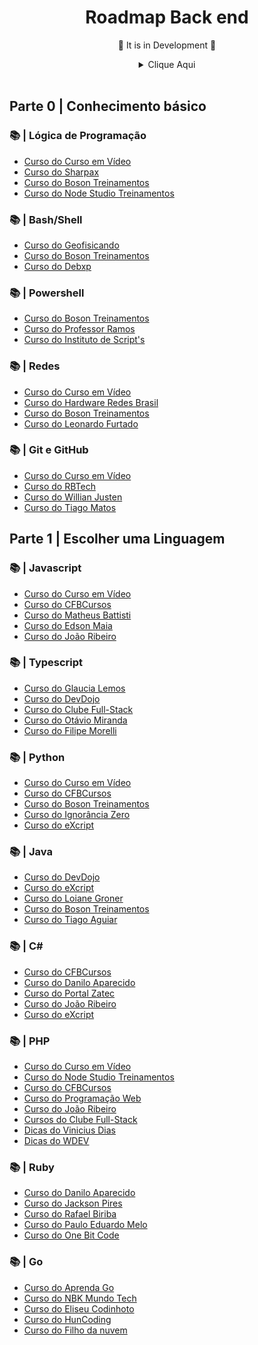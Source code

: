 # <div align="center"> Roadmap Back end </div>

<div align="center">
<p>🚧 It is in Development 🚧</p>
<details>
<summary>Clique Aqui</summary>
</br>

![image 1](/.github/backend.jpg)
</details>
</div>
</br>

## Parte 0 | Conhecimento básico

### 📚 | Lógica de Programação

- [Curso do Curso em Vídeo](https://www.youtube.com/watch?v=8mei6uVttho&list=PLHz_AreHm4dmSj0MHol_aoNYCSGFqvfXV)
- [Curso do Sharpax](https://www.youtube.com/watch?v=JaTf3dhx464&list=PLfdDa19nz5SpJMLiGkRSctLH7QBr44goY)
- [Curso do Boson Treinamentos](https://www.youtube.com/watch?v=41ubXTEPFO0&list=PLucm8g_ezqNpYL-z-lutCuBplhx9aqkdd)
- [Curso do Node Studio Treinamentos](https://www.youtube.com/watch?v=4ZAOWlZRbZk&list=PLwXQLZ3FdTVG_mqZcOXhfFf3Po6whFv8o)

### 📚 | Bash/Shell

- [Curso do Geofisicando](https://www.youtube.com/watch?v=HRRfgufskaw&list=PLLCFxfe9wkl-k0w-c_1i4sdZPUYt0Yc2P)
- [Curso do Boson Treinamentos](https://www.youtube.com/watch?v=EOLPUc6oo-w&list=PLucm8g_ezqNrYgjXC8_CgbvHbvI7dDfhs)
- [Curso do Debxp](https://www.youtube.com/watch?v=yHDzFRWmLGA&list=PLXoSGejyuQGr53w4IzUzbPCqR4HPOHjAI)

### 📚 | Powershell

- [Curso do Boson Treinamentos](https://www.youtube.com/watch?v=dL7VygdWdd4&list=PLucm8g_ezqNpdK1sHdiDC3T8VMANcT5WZ)
- [Curso do Professor Ramos](https://www.youtube.com/watch?v=IoFmRUdsAUc&list=PL35Zp8zig6slB_EaLbwKP57L9weBfICtS)
- [Curso do Instituto de Script's](https://www.youtube.com/watch?v=uEBb-d954M4&list=PLO_mlVzHgDw3EIKrT5rma_rmC4Lcc7ihT)

### 📚 | Redes

- [Curso do Curso em Vídeo](https://www.youtube.com/watch?v=QkMbqL8QD9w&list=PLHz_AreHm4dkd4lr9G0Up-W-YaHYdTDuP)
- [Curso do Hardware Redes Brasil](https://www.youtube.com/watch?v=anFV6z8pEVU&list=PLAp37wMSBouBnNup2tD-mC36JT96vHBZy)
- [Curso do Boson Treinamentos](https://www.youtube.com/watch?v=efGBoJ-f_2Y&list=PLucm8g_ezqNpGh95n-OdEk06ity7YYfvU)
- [Curso do Leonardo Furtado](https://www.youtube.com/watch?v=qeKIqC2cBo0&list=PL1ohpeRa0gZ8mY4oGrX1d-H9YZW_jTAxb)

### 📚 | Git e GitHub

- [Curso do Curso em Vídeo](https://www.youtube.com/watch?v=xEKo29OWILE&list=PLHz_AreHm4dm7ZULPAmadvNhH6vk9oNZA)
- [Curso do RBTech](https://www.youtube.com/watch?v=WVLhm1AMeYE&list=PLInBAd9OZCzzHBJjLFZzRl6DgUmOeG3H0)
- [Curso do Willian Justen](https://www.youtube.com/watch?v=IBClN6VpJDw&list=PLlAbYrWSYTiPA2iEiQ2PF_A9j__C4hi0A)
- [Curso do Tiago Matos](https://www.youtube.com/watch?v=2c7yWlpWDJM&list=PLcoYAcR89n-qbO7YAVj5S0alABLis_QVU)

## Parte 1 | Escolher uma Linguagem

### 📚 | Javascript
- [Curso do Curso em Vídeo](https://www.youtube.com/watch?v=BXqUH86F-kA&list=PLntvgXM11X6pi7mW0O4ZmfUI1xDSIbmTm)
- [Curso do CFBCursos](https://www.youtube.com/watch?v=lcKo-ycLDNw&list=PLx4x_zx8csUj3IbPQ4_X5jis_SkCol3eC)
- [Curso do Matheus Battisti](https://www.youtube.com/watch?v=TkD0QMyBa28&list=PLnDvRpP8BneysKU8KivhnrVaKpILD3gZ6)
- [Curso do Edson Maia](https://www.youtube.com/watch?v=E1Ww5Y1EnWQ&list=PLnex8IkmReXxZEXje06kW1uCwm5iC8M_Z)
- [Curso do João Ribeiro](https://www.youtube.com/watch?v=pOoP8DE_H70&list=PLXik_5Br-zO-h6HFz_aYmQmb0HshP135F)

### 📚 | Typescript
- [Curso do Glaucia Lemos](https://www.youtube.com/watch?v=u7K1sdnCv5Y&list=PLb2HQ45KP0Wsk-p_0c6ImqBAEFEY-LU9H)
- [Curso do DevDojo](https://www.youtube.com/watch?v=67ki0t_VWc0&list=PL62G310vn6nGg5OzjxE8FbYDzCs_UqrUs)
- [Curso do Clube Full-Stack](https://www.youtube.com/watch?v=mKMMScAV2JU&list=PLyugqHiq-SKe_waUyoJIA60-OuBeVOtx0)
- [Curso do Otávio Miranda](https://www.youtube.com/watch?v=oQPYxhqoH1o&list=PLbIBj8vQhvm0Q_TMvL22kkpdUW8sP8Yql)
- [Curso do Filipe Morelli](https://www.youtube.com/watch?v=XilihgAQn8E&list=PLWhiA_CuQkbDb2b59tbxU25r1cawqHSas)

### 📚 | Python
- [Curso do Curso em Vídeo](https://www.youtube.com/watch?v=S9uPNppGsGo&list=PLvE-ZAFRgX8hnECDn1v9HNTI71veL3oW0)
- [Curso do CFBCursos](https://www.youtube.com/watch?v=Ay-MakuSg08&list=PLx4x_zx8csUhuVgWfy7keQQAy7t1J35TR)
- [Curso do Boson Treinamentos](https://www.youtube.com/watch?v=wpqkZJ10Gmo&list=PLucm8g_ezqNrrtduPx7s4BM8phepMn9I2)
- [Curso do Ignorância Zero](https://www.youtube.com/watch?v=lJjR906426o&list=PLfCKf0-awunOu2WyLe2pSD2fXUo795xRe)
- [Curso do eXcript](https://www.youtube.com/watch?v=j94IGZmwtYI&list=PLesCEcYj003QxPQ4vTXkt22-E11aQvoVj)

### 📚 | Java
- [Curso do DevDojo](https://www.youtube.com/watch?v=kkOSweUhGZM&list=PL62G310vn6nHrMr1tFLNOYP_c73m6nAzL)
- [Curso do eXcript](https://www.youtube.com/watch?v=gsy5GqwWqjw&list=PLesCEcYj003Rfzs39Y4Bs_chpkE276-gD)
- [Curso do Loiane Groner](https://www.youtube.com/watch?v=LnORjqZUMIQ&list=PLGxZ4Rq3BOBq0KXHsp5J3PxyFaBIXVs3r)
- [Curso do Boson Treinamentos](https://www.youtube.com/watch?v=KeDhlDXezMs&list=PLucm8g_ezqNrQmqtO0qmew8sKXEEcaHvc)
- [Curso do Tiago Aguiar](https://www.youtube.com/watch?v=mRryrODqQcw&list=PLJ0AcghBBWSi6nK2CUkw9ngvwWB1gE8mL)

### 📚 | C#
- [Curso do CFBCursos](https://www.youtube.com/watch?v=dVzJ3bx68FA&list=PLx4x_zx8csUglgKTmgfVFEhWWBQCasNGi)
- [Curso do Danilo Aparecido](https://www.youtube.com/watch?v=sngC8L_SK2w&list=PLEdPHGYbHhlcxWx-_LrVVYZ2RRdqltums)
- [Curso do Portal Zatec](https://www.youtube.com/watch?v=tJVFOR08QJg&list=PLPc-V1ujthioJ8Cq_yMzYAbeSvaPye-aa)
- [Curso do João Ribeiro](https://www.youtube.com/watch?v=IMA5Jr3iMGI&list=PLXik_5Br-zO-rMqpRy5qPG2SLNimKmVCO)
- [Curso do eXcript](https://www.youtube.com/watch?v=9Uh0ynDB6ko&list=PLesCEcYj003SFffgnOcITHnCJavMf0ArD)

### 📚 | PHP
- [Curso do Curso em Vídeo](https://www.youtube.com/watch?v=F7KzJ7e6EAc&list=PLHz_AreHm4dm4beCCCmW4xwpmLf6EHY9k)
- [Curso do Node Studio Treinamentos](https://www.youtube.com/watch?v=XwpsxPmQN2E&list=PLwXQLZ3FdTVEITn849NlfI9BGY-hk1wkq)
- [Curso do CFBCursos](https://www.youtube.com/watch?v=nUnR8Q_hF4U&list=PLx4x_zx8csUgB4R1dDXke4uKMq-IrSr4B)
- [Curso do Programação Web](https://www.youtube.com/watch?v=bGUuPgEn4U4&list=PL2Fdisxwzt_cOvOTUJhwEOxNV59wTs3ac)
- [Curso do João Ribeiro](https://www.youtube.com/watch?v=jVUeF7cZdFE&list=PLXik_5Br-zO9wODVI0j58VuZXkITMf7gZ)
- [Cursos do Clube Full-Stack](https://www.youtube.com/@AlexandreCardoso/featured)
- [Dicas do Vinicius Dias](https://www.youtube.com/@DiasdeDev)
- [Dicas do WDEV](https://www.youtube.com/@wdevoficial)

### 📚 | Ruby
- [Curso do Danilo Aparecido](https://www.youtube.com/watch?v=zB4m43UPAxk&list=PLEdPHGYbHhldWUFs2Q-jSzXAv3NXh4wu0)
- [Curso do Jackson Pires](https://www.youtube.com/watch?v=ZHPondVB9RQ&list=PLe3LRfCs4go-mkvHRMSXEOG-HDbzesyaP)
- [Curso do Rafael Biriba](https://www.youtube.com/watch?v=Sjw3S3QzpR4&list=PLS2fc6xC9lt0D5ksSs-30Cz8qLpl7b43H)
- [Curso do Paulo Eduardo Melo](https://www.youtube.com/watch?v=rCwMlbpC7dU&list=PLqsayW8DhUmv49CBT7AvetMplBViAcwuk)
- [Curso do One Bit Code](https://www.youtube.com/watch?v=2js9Q_BMD-8&list=PLdDT8if5attEOcQGPHLNIfnSFiJHhGDOZ)

### 📚 | Go
- [Curso do Aprenda Go](https://www.youtube.com/watch?v=WiGU_ZB-u0w&list=PLCKpcjBB_VlBsxJ9IseNxFllf-UFEXOdg)
- [Curso do NBK Mundo Tech](https://www.youtube.com/watch?v=WQ-mg59x9PU&list=PLUbb2i4BuuzCX8CLeArvx663_0a_hSguW)
- [Curso do Eliseu Codinhoto](https://www.youtube.com/watch?v=SyNz6uos_qA&list=PLXFk6ROPeWoAvLMyJ_PPfu8oF0-N_NgEI)
- [Curso do HunCoding](https://www.youtube.com/watch?v=eJq_D9at6ec&list=PLm-xZWCprwYSlEHjZDvhaq9izo3AVbiRO)
- [Curso do Filho da nuvem](https://www.youtube.com/watch?v=x71w5wOKf9E&list=PLzehOqhpwpxhhLnKRWF_XyJtPY0dnm1iJ)


